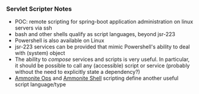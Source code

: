 ### Servlet Scripter Notes

- POC: remote scripting for spring-boot application administration on linux servers via ssh
- bash and other shells qualify as script languages, beyond jsr-223
- Powershell is also available on Linux
- jsr-223 services can be provided that mimic Powershell's ability to deal with (system) object
- The ability to _compose_ services and scripts is very useful. In particular, it should be possible to call any (accessible) script or service (probably without the need to explicitly state a dependency?)
- [Ammonite Ops](http://ammonite.io/#Ammonite-Ops) and [Ammonite Shell](http://ammonite.io/#Ammonite-Shell) scripting define another useful script language/type

